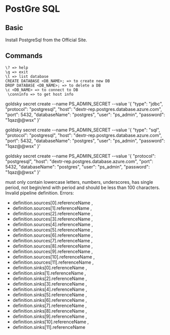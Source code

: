 # PostGre SQL

## Basic

Install PostgreSql from the Official Site.

## Commands

```
\? => help
\q => exit
\l => list database
CREATE DATABASE <DB_NAME>; => to create new DB
DROP DATABASE <DB_NAME>; => to delete a DB
\c <DB_NAME> => to connect to DB
 \conninfo => to get host info

```

goldsky secret create --name PS_ADMIN_SECRET --value '{
"type": "jdbc",
"protocol": "postgresql",
"host": "dextr-rep.postgres.database.azure.com",
"port": 5432,
"databaseName": "postgres",
"user": "ps_admin",
"password": "1qaz@@wsx"
}'

goldsky secret create --name PS_ADMIN_SECRET --value '{
"type": "sql",
"protocol": "postgresql",
"host": "dextr-rep.postgres.database.azure.com",
"port": 5432,
"databaseName": "postgres",
"user": "ps_admin",
"password": "1qaz@@wsx"
}'


goldsky secret create --name PS_ADMIN_SECRET --value '{
"protocol": "postgresql",
"host": "dextr-rep.postgres.database.azure.com",
"port": 5432,
"databaseName": "postgres",
"user": "ps_admin",
"password": "1qaz@@wsx"
}'



must only contain lowercase letters, numbers, underscores, has single period, not begin/end with period and should be less than 100 characters.
Invalid pipeline definition. 
Errors: 
- definition.sources[0].referenceName , 
- definition.sources[1].referenceName , 
- definition.sources[2].referenceName , 
- definition.sources[3].referenceName , 
- definition.sources[4].referenceName , 
- definition.sources[5].referenceName , 
- definition.sources[6].referenceName , 
- definition.sources[7].referenceName , 
- definition.sources[8].referenceName , 
- definition.sources[9].referenceName , 
- definition.sources[10].referenceName , 
- definition.sources[11].referenceName , 
- definition.sinks[0].referenceName , 
- definition.sinks[1].referenceName , 
- definition.sinks[2].referenceName , 
- definition.sinks[3].referenceName , 
- definition.sinks[4].referenceName , 
- definition.sinks[5].referenceName , 
- definition.sinks[6].referenceName , 
- definition.sinks[7].referenceName , 
- definition.sinks[8].referenceName , 
- definition.sinks[9].referenceName , 
- definition.sinks[10].referenceName , 
- definition.sinks[11].referenceName 